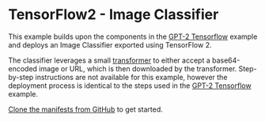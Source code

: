 # TensorFlow2 - Image Classifier

This example builds upon the components in the [GPT-2 Tensorflow](gpt-2/) example and deploys an Image Classifier exported using TensorFlow 2.

The classifier leverages a small [transformer](gpt-2/transformer.md) to either accept a base64-encoded image or URL, which is then downloaded by the transformer. Step-by-step instructions are not available for this example, however the deployment process is identical to the steps used in the [GPT-2 Tensorflow](gpt-2/) example.

[Clone the manifests from GitHub](https://github.com/coreweave/kubernetes-cloud/tree/master/online-inference/image-classifier) to get started.
